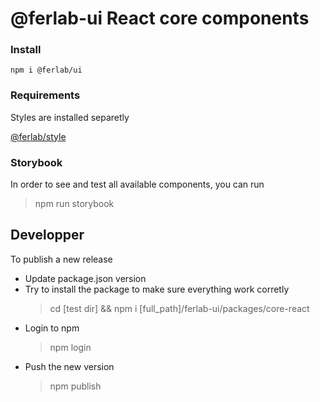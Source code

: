 # @ferlab-ui React core components

### Install

    npm i @ferlab/ui

### Requirements

Styles are installed separetly

[@ferlab/style](github/)


### Storybook

In order to see and test all available components, you can run 

> npm run storybook


## Developper

To publish a new release

- Update package.json version
- Try to install the package to make sure everything work corretly
    > cd [test dir] && npm i [full_path]/ferlab-ui/packages/core-react
- Login to npm
    > npm login
- Push the new version
    > npm publish

